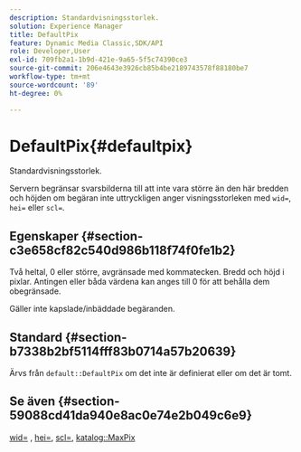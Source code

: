 ```yaml
---
description: Standardvisningsstorlek.
solution: Experience Manager
title: DefaultPix
feature: Dynamic Media Classic,SDK/API
role: Developer,User
exl-id: 709fb2a1-1b9d-421e-9a65-5f5c74390ce3
source-git-commit: 206e4643e3926cb85b4be2189743578f88180be7
workflow-type: tm+mt
source-wordcount: '89'
ht-degree: 0%

---
```


# DefaultPix{#defaultpix}

Standardvisningsstorlek.

Servern begränsar svarsbilderna till att inte vara större än den här bredden och höjden om begäran inte uttryckligen anger visningsstorleken med `wid=`, `hei=` eller `scl=`.

## Egenskaper {#section-c3e658cf82c540d986b118f74f0fe1b2}

Två heltal, 0 eller större, avgränsade med kommatecken. Bredd och höjd i pixlar. Antingen eller båda värdena kan anges till 0 för att behålla dem obegränsade.

Gäller inte kapslade/inbäddade begäranden.

## Standard {#section-b7338b2bf5114fff83b0714a57b20639}

Ärvs från `default::DefaultPix` om det inte är definierat eller om det är tomt.

## Se även {#section-59088cd41da940e8ac0e74e2b049c6e9}

[wid=](../../../../../is-api/http-ref/image-serving-api-ref/c-http-protocol-reference/c-command-reference/r-is-http-wid.md#reference-bfeadcb67bf4485f851eb21345527e47) ,  [hei=](../../../../../is-api/http-ref/image-serving-api-ref/c-http-protocol-reference/c-command-reference/r-is-http-hei.md#reference-6d6f556ccc0e4b98a815e8a5c1944a96),  [scl=](../../../../../is-api/http-ref/image-serving-api-ref/c-http-protocol-reference/c-command-reference/r-scl.md#reference-b2a74e493d0d407e98fe350551ba3fcc),  [katalog::MaxPix](../../../../../is-api/image-catalog/image-serving-api-ref/c-image-catalog-reference/c-attributes-reference/r-maxpix.md#reference-e167d396ac794079ba8b5e6eb16eeda5)
